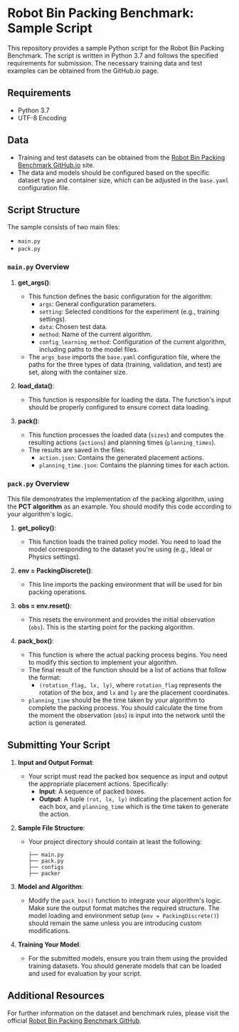 # Robot Bin Packing Benchmark: Sample Script

This repository provides a sample Python script for the Robot Bin Packing Benchmark. The script is written in Python 3.7 and follows the specified requirements for submission. The necessary training data and test examples can be obtained from the GitHub.io page.

## Requirements

- Python 3.7
- UTF-8 Encoding

## Data

- Training and test datasets can be obtained from the [Robot Bin Packing Benchmark GitHub.io](https://robot-bin-packing-benchmark.github.io/) site.
- The data and models should be configured based on the specific dataset type and container size, which can be adjusted in the `base.yaml` configuration file.

## Script Structure

The sample consists of two main files:

- `main.py`
- `pack.py`

### `main.py` Overview

1. **get_args()**:
   - This function defines the basic configuration for the algorithm:
     - `args`: General configuration parameters.
     - `setting`: Selected conditions for the experiment (e.g., training settings).
     - `data`: Chosen test data.
     - `method`: Name of the current algorithm.
     - `config_learning_method`: Configuration of the current algorithm, including paths to the model files.
   - The `args_base` imports the `base.yaml` configuration file, where the paths for the three types of data (training, validation, and test) are set, along with the container size.

2. **load_data()**:
   - This function is responsible for loading the data. The function's input should be properly configured to ensure correct data loading.

3. **pack()**:
   - This function processes the loaded data (`sizes`) and computes the resulting actions (`actions`) and planning times (`planning_times`). 
   - The results are saved in the files:
     - `action.json`: Contains the generated placement actions.
     - `planning_time.json`: Contains the planning times for each action.

### `pack.py` Overview

This file demonstrates the implementation of the packing algorithm, using the **PCT algorithm** as an example. You should modify this code according to your algorithm's logic.

1. **get_policy()**:
   - This function loads the trained policy model. You need to load the model corresponding to the dataset you're using (e.g., Ideal or Physics settings).

2. **env = PackingDiscrete()**:
   - This line imports the packing environment that will be used for bin packing operations.

3. **obs = env.reset()**:
   - This resets the environment and provides the initial observation (`obs`). This is the starting point for the packing algorithm.

4. **pack_box()**:
   - This function is where the actual packing process begins. You need to modify this section to implement your algorithm.
   - The final result of the function should be a list of actions that follow the format:
     - `(rotation_flag, lx, ly)`, where `rotation_flag` represents the rotation of the box, and `lx` and `ly` are the placement coordinates.
   - `planning_time` should be the time taken by your algorithm to complete the packing process. You should calculate the time from the moment the observation (`obs`) is input into the network until the action is generated.

## Submitting Your Script

1. **Input and Output Format**:

   - Your script must read the packed box sequence as input and output the appropriate placement actions. Specifically:
     - **Input**: A sequence of packed boxes.
     - **Output**: A tuple `(rot, lx, ly)` indicating the placement action for each box, and `planning_time` which is the time taken to generate the action.

2. **Sample File Structure**:

   - Your project directory should contain at least the following:

     ```
     ├── main.py
     ├── pack.py
     ├── configs
     ├── packer
     ```

3. **Model and Algorithm**:

   - Modify the `pack_box()` function to integrate your algorithm's logic. Make sure the output format matches the required structure. The model loading and environment setup (`env = PackingDiscrete()`) should remain the same unless you are introducing custom modifications.

4. **Training Your Model**:

   - For the submitted models, ensure you train them using the provided training datasets. You should generate models that can be loaded and used for evaluation by your script.

## Additional Resources

For further information on the dataset and benchmark rules, please visit the official [Robot Bin Packing Benchmark GitHub](https://robot-bin-packing-benchmark.github.io/).
